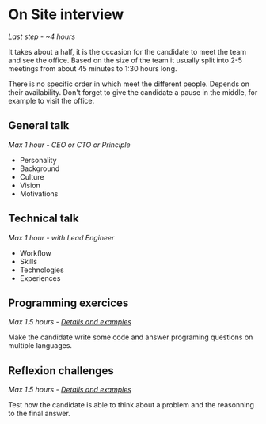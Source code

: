 # On Site interview
*Last step - ~4 hours*

It takes about a half, it is the occasion for the candidate to meet the team and see the office. Based on the size of the team it usually split into 2-5 meetings from about 45 minutes to 1:30 hours long.

There is no specific order in which meet the different people. Depends on their availability. Don't forget to give the candidate a pause in the middle, for example to visit the office.

## General talk
*Max 1 hour - CEO or CTO or Principle*

* Personality
* Background
* Culture
* Vision
* Motivations

## Technical talk
*Max 1 hour - with Lead Engineer*

* Workflow
* Skills
* Technologies
* Experiences

## Programming exercices
*Max 1.5 hours - [Details and examples](./Programming)*

Make the candidate write some code and answer programing questions on multiple
languages.

## Reflexion challenges
*Max 1.5 hours - [Details and examples](./Reflexion)*

Test how the candidate is able to think about a problem and the reasonning to
the final answer.
